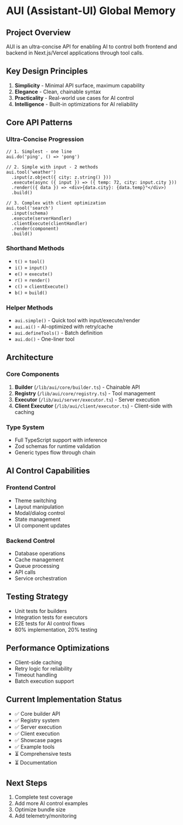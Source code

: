 # AUI (Assistant-UI) Global Memory

## Project Overview
AUI is an ultra-concise API for enabling AI to control both frontend and backend in Next.js/Vercel applications through tool calls.

## Key Design Principles
1. **Simplicity** - Minimal API surface, maximum capability
2. **Elegance** - Clean, chainable syntax
3. **Practicality** - Real-world use cases for AI control
4. **Intelligence** - Built-in optimizations for AI reliability

## Core API Patterns

### Ultra-Concise Progression
```tsx
// 1. Simplest - one line
aui.do('ping', () => 'pong')

// 2. Simple with input - 2 methods
aui.tool('weather')
  .input(z.object({ city: z.string() }))
  .execute(async ({ input }) => ({ temp: 72, city: input.city }))
  .render(({ data }) => <div>{data.city}: {data.temp}°</div>)
  .build()

// 3. Complex with client optimization
aui.tool('search')
  .input(schema)
  .execute(serverHandler)
  .clientExecute(clientHandler)
  .render(component)
  .build()
```

### Shorthand Methods
- `t()` = `tool()`
- `i()` = `input()`
- `e()` = `execute()`
- `r()` = `render()`
- `c()` = `clientExecute()`
- `b()` = `build()`

### Helper Methods
- `aui.simple()` - Quick tool with input/execute/render
- `aui.ai()` - AI-optimized with retry/cache
- `aui.defineTools()` - Batch definition
- `aui.do()` - One-liner tool

## Architecture

### Core Components
1. **Builder** (`/lib/aui/core/builder.ts`) - Chainable API
2. **Registry** (`/lib/aui/core/registry.ts`) - Tool management
3. **Executor** (`/lib/aui/server/executor.ts`) - Server execution
4. **Client Executor** (`/lib/aui/client/executor.ts`) - Client-side with caching

### Type System
- Full TypeScript support with inference
- Zod schemas for runtime validation
- Generic types flow through chain

## AI Control Capabilities

### Frontend Control
- Theme switching
- Layout manipulation  
- Modal/dialog control
- State management
- UI component updates

### Backend Control
- Database operations
- Cache management
- Queue processing
- API calls
- Service orchestration

## Testing Strategy
- Unit tests for builders
- Integration tests for executors
- E2E tests for AI control flows
- 80% implementation, 20% testing

## Performance Optimizations
- Client-side caching
- Retry logic for reliability
- Timeout handling
- Batch execution support

## Current Implementation Status
- ✅ Core builder API
- ✅ Registry system
- ✅ Server execution
- ✅ Client execution
- ✅ Showcase pages
- ✅ Example tools
- ⏳ Comprehensive tests
- ⏳ Documentation

## Next Steps
1. Complete test coverage
2. Add more AI control examples
3. Optimize bundle size
4. Add telemetry/monitoring
